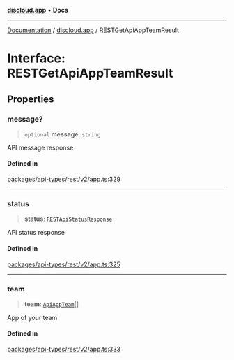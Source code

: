 [**discloud.app**](../README.md) • **Docs**

***

[Documentation](../../packages.md) / [discloud.app](../README.md) / RESTGetApiAppTeamResult

# Interface: RESTGetApiAppTeamResult

## Properties

### message?

> `optional` **message**: `string`

API message response

#### Defined in

[packages/api-types/rest/v2/app.ts:329](https://github.com/discloud/discloud.app/blob/e957c12968777c01a56e127121040f7eaaf9b803/packages/api-types/rest/v2/app.ts#L329)

***

### status

> **status**: [`RESTApiStatusResponse`](../type-aliases/RESTApiStatusResponse.md)

API status response

#### Defined in

[packages/api-types/rest/v2/app.ts:325](https://github.com/discloud/discloud.app/blob/e957c12968777c01a56e127121040f7eaaf9b803/packages/api-types/rest/v2/app.ts#L325)

***

### team

> **team**: [`ApiAppTeam`](ApiAppTeam.md)[]

App of your team

#### Defined in

[packages/api-types/rest/v2/app.ts:333](https://github.com/discloud/discloud.app/blob/e957c12968777c01a56e127121040f7eaaf9b803/packages/api-types/rest/v2/app.ts#L333)
